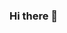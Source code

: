 ### Hi there 👋

<!--
**QianyueMa/QianyueMa** is a ✨ _special_ ✨ repository because its `README.md` (this file) appears on your GitHub profile.

A research and data analytics enthusiast with an academic background in Economics, Psychology, and Philosophy from the University of Toronto as well as technical skills in Python, JavaScript, databases including SQL and MongoDB, ETL process, front-end web development including HTML5/CSS and Bootstrap, Tableau, R, SAS, Stata, SPSS, Excel VBA, Cloud platforms such as Azure and Heroku, and more. A quick learner and analytical thinker with great critical thinking capability and insatiable intellectual curiosity, with the abundant experiences in data analysis and research implementation.

Enjoys both inter-professional teamwork and independent working. Skilled at leveraging backgrounds and strengths to support detailed analysis and efficient development, which makes me a valuable addition to any team. 

![Github stats](https://github-readme-stats.vercel.app/api?username=QianyueMa)
![counter](https://[YourEndpoint].m.pipedream.net)


Here are some ideas to get you started:

- 🔭 I’m currently working on ...
- 🌱 I’m currently learning ...
- 👯 I’m looking to collaborate on ...
- 🤔 I’m looking for help with ...
- 💬 Ask me about ...
- 📫 How to reach me:
- 😄 Pronouns: ...
- ⚡ Fun fact: ...
-->
